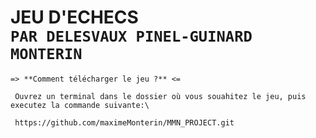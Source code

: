 **JEU D'ECHECS**\
 ```PAR DELESVAUX PINEL-GUINARD MONTERIN```
 =

```
=> **Comment télécharger le jeu ?** <=

 Ouvrez un terminal dans le dossier où vous souahitez le jeu, puis executez la commande suivante:\
 
 https://github.com/maximeMonterin/MMN_PROJECT.git
 ```

